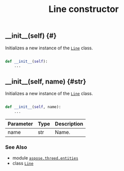 ﻿---
title: Line constructor
second_title: Aspose.3D for Python via .NET API References
description: 
type: docs
weight: 10
url: /python-net/aspose.threed.entities/line/__init__/
is_root: false
---

## \_\_init\_\_(self) {#}

Initializes a new instance of the [`Line`](/3d/python-net/aspose.threed.entities/line) class.



```python

def __init__(self):
    ...
```




## \_\_init\_\_(self, name) {#str}

Initializes a new instance of the [`Line`](/3d/python-net/aspose.threed.entities/line) class.



```python

def __init__(self, name):
    ...
```


| Parameter | Type | Description |
| :- | :- | :- |
| name | str | Name. |



### See Also
* module [`aspose.threed.entities`](../../)
* class [`Line`](/3d/python-net/aspose.threed.entities/line)
